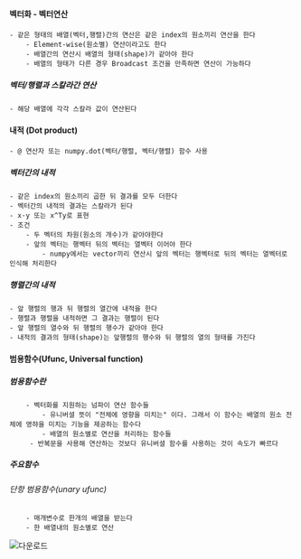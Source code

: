 #### 벡터화 - 벡터연산
    - 같은 형태의 배열(벡터,행렬)간의 연산은 같은 index의 원소끼리 연산을 한다
        - Element-wise(원소별) 연산이라고도 한다
        - 배열간의 연산시 배열의 형태(shape)가 같아야 한다
        - 배열의 형태가 다른 경우 Broadcast 조건을 만족하면 연산이 가능하다
        
##### 벡터/행렬과 스칼라간 연산

    - 해당 배열에 각각 스칼라 값이 연산된다

#### 내적 (Dot product)
    - @ 연산자 또는 numpy.dot(벡터/행렬, 벡터/행렬) 함수 사용
 ##### 벡터간의 내적
    - 같은 index의 원소끼리 곱한 뒤 결과를 모두 더한다
    - 벡터간의 내적의 결과는 스칼라가 된다
    - x·y 또는 x^Ty로 표현
    - 조건
        - 두 벡터의 차원(원소의 개수)가 같아야한다
        - 앞의 벡터는 행벡터 뒤의 벡터는 열벡터 이어야 한다
            - numpy에서는 vector끼리 연산시 앞의 벡터는 행벡터로 뒤의 벡터는 열벡터로 인식해 처리한다

 ##### 행렬간의 내적
    - 앞 행렬의 행과 뒤 행렬의 열간에 내적을 한다
    - 행렬과 행렬을 내적하면 그 결과는 행렬이 된다
    - 앞 행렬의 열수와 뒤 행렬의 행수가 같아야 한다
    - 내적의 결과의 형태(shape)는 앞행렬의 행수와 뒤 행렬의 열의 형태를 가진다

#### 범용함수(Ufunc, Universal function)

   ##### 범용함수란
        - 벡터화를 지원하는 넘파이 연산 함수들
            - 유니버셜 뜻이 "전체에 영향을 미치는" 이다. 그래서 이 함수는 배열의 원소 전체에 영햐을 미치는 기능을 제공하는 함수다
            - 배열의 원소별로 연산을 처리하는 함수들
         - 반복문을 사용해 연산하는 것보다 유니버셜 함수를 사용하는 것이 속도가 빠르다
      
   ##### 주요함수
   
   ###### 단항 범용함수(unary ufunc)
        - 매개변수로 한개의 배열을 받는다
        - 한 배열내의 원소별로 연산
  ![다운로드](https://user-images.githubusercontent.com/76146752/108631036-5b01b400-74ab-11eb-8d0c-a8918330e91e.png)

        

